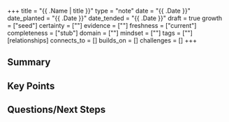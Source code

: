 +++
title = "{{ .Name | title }}"
type = "note"
date = "{{ .Date }}"
date_planted = "{{ .Date }}"
date_tended = "{{ .Date }}"
draft = true
growth = ["seed"]
certainty = [""]
evidence = [""]
freshness = ["current"]
completeness = ["stub"]
domain = [""]
mindset = [""]
tags = [""]
[relationships]
  connects_to = []
  builds_on = []
  challenges = []
+++

## Summary

## Key Points

## Questions/Next Steps
